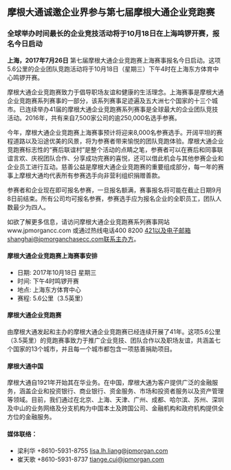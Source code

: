 ## 摩根大通诚邀企业界参与第七届摩根大通企业竞跑赛 

### 全球举办时间最长的企业竞技活动将于10月18日在上海鸣锣开赛，报名今日启动

**上海，2017年7月26日** 第七届摩根大通企业竞跑赛上海赛事报名今日启动。这项5.6公里的企业团队竞跑活动将于10月18日（星期三）下午4时在上海东方体育中心鸣锣开赛。

摩根大通企业竞跑赛致力于倡导职场友谊和健康的生活理念。上海赛事是摩根大通企业竞跑赛系列赛事的一部分，该系列赛事足迹遍及五大洲七个国家的十三个城市。已连续举办41届的摩根大通企业竞跑赛系列赛事是全球最大的企业团队竞技活动。2016年，共有来自7,500家公司的逾250,000名选手参赛。

今年，摩根大通企业竞跑赛上海赛事预计将迎来8,000名参赛选手。开阔平坦的赛程道路以及沿途优美的风景，将为参赛者带来愉悦的团队竞跑体验。摩根大通企业竞跑赛标志性的“赛后联谊村”是整个活动的点睛之笔，参赛者可以在赛后和同事联谊言欢、庆祝团队合作、分享成功完赛的喜悦，还可以借此机会与其他参赛企业和企业员工进行互动。慈善公益是摩根大通企业竞跑赛的重要组成部分，每一年的赛事上摩根大通均代表所有参赛选手向非营利组织捐赠善款。

参赛者和企业现在即可报名参赛，一旦报名额满，赛事报名将可能在截止日期9月8日前结束。所有公司均可报名参赛，参赛选手应为报名企业的全职员工，团队人数最少为四人。

如欲了解更多信息，请访问摩根大通企业竞跑赛系列赛事网站www.jpmorgancc.com 或通过热线电话400 8200 421以及电子邮箱shanghai@jpmorganchasecc.com联系主办方。 

#### 摩根大通企业竞跑赛上海赛事安排

* 日期:	2017年10月18日 星期三
* 时间:	下午4时鸣锣开赛
* 地点:	上海东方体育中心
* 赛程:	5.6公里（3.5英里）

#### 摩根大通企业竞跑赛

由摩根大通发起和主办的摩根大通企业竞跑赛已经连续开展了41年。这项5.6公里（3.5英里）的竞跑赛事致力于推广企业竞技、团队合作以及职场友谊，共涵盖七个国家的13个城市，并且每一个城市都包含一项慈善捐助项目。

#### 摩根大通中国

摩根大通自1921年开始其在华业务。在中国，摩根大通为客户提供广泛的金融服务，涵盖企业和投资银行、商业银行、资金服务、市场和投资者服务以及资产管理等领域。目前，我们通过在北京、上海、天津、广州、成都、哈尔滨、苏州、深圳及中山的业务网络及分支机构为中国本土及跨国公司、金融机构和政府机构提供全方位的金融服务。

#### 媒体联络：

* 梁利华 +8610-5931-8755 lisa.lh.liang@jpmorgan.com 
* 崔天歌 +8610-5931-8737 tiange.cui@jpmorgan.com